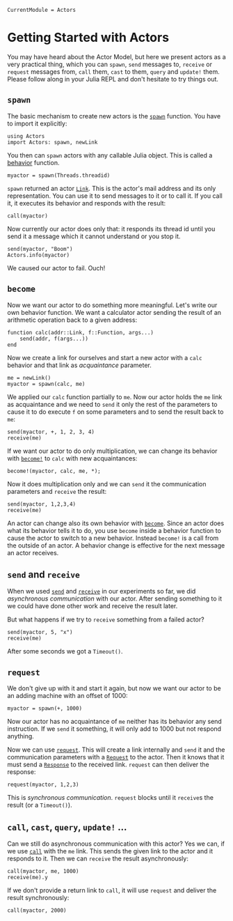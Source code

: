 ```@meta
CurrentModule = Actors
```
# Getting Started with Actors

You may have heard about the Actor Model, but here we present actors as a very practical thing, which you can `spawn`, `send` messages to, `receive` or `request` messages from, `call` them, `cast` to them, `query` and `update!` them. Please follow along in your Julia REPL and don't hesitate to try things out.

## `spawn`

The basic mechanism to create new actors is the [`spawn`](@ref) function. You have to import it explicitly:

```@repl intro
using Actors
import Actors: spawn, newLink
```

You then can `spawn` actors with any callable Julia object. This is called a [behavior](behaviors.md) function.

```@repl intro
myactor = spawn(Threads.threadid)
```

`spawn` returned an actor [`Link`](@ref). This is the actor's mail address and its only representation. You can use it to send messages to it or to call it. If you call it, it executes its behavior and responds with the result:

```@repl intro
call(myactor)
```

Now currently our actor does only that: it responds its thread id until you send it a message which it cannot understand or you stop it.

```@repl intro
send(myactor, "Boom")
Actors.info(myactor)
```

We caused our actor to fail. Ouch!

## `become`

Now we want our actor to do something more meaningful. Let's write our own behavior function. We want a calculator actor sending the result of an arithmetic operation back to a given address:

```@repl intro
function calc(addr::Link, f::Function, args...)
    send(addr, f(args...))
end
```

Now we create a link for ourselves and start a new actor with a `calc` behavior and that link as *acquaintance* parameter.

```@repl intro
me = newLink()
myactor = spawn(calc, me)
```

We applied our `calc` function partially to `me`. Now our actor holds the `me` link as acquaintance and we need to `send` it only the rest of the parameters to cause it to do execute `f` on some parameters and to send the result back to `me`:

```@repl intro
send(myactor, +, 1, 2, 3, 4)
receive(me)
```

If we want our actor to do only multiplication, we can change its behavior with [`become!`](@ref) to `calc` with new acquaintances:

```@repl intro
become!(myactor, calc, me, *);
```

Now it does multiplication only and we can `send` it the communication parameters and `receive` the result:

```@repl intro
send(myactor, 1,2,3,4)
receive(me)
```

An actor can change also its own behavior with [`become`](@ref). Since an actor does what its behavior tells it to do, you use `become` inside a behavior function to cause the actor to switch to a new behavior. Instead `become!` is a call from the outside of an actor. A behavior change is effective for the next message an actor receives.

## `send` and `receive`

When we used [`send`](@ref) and [`receive`](@ref) in our experiments so far, we did *asynchronous communication* with our actor. After sending something to it we could have done other work and receive the result later.

But what happens if we try to `receive` something from a failed actor?

```@repl intro
send(myactor, 5, "x")
receive(me)
```

After some seconds we got a `Timeout()`.

## `request`

We don't give up with it and start it again, but now we want our actor to be an adding machine with an offset of 1000:

```@repl intro
myactor = spawn(+, 1000)
```

Now our actor has no acquaintance of `me` neither has its behavior any send instruction. If we `send` it something, it will only add to 1000 but not respond anything.

Now we can use [`request`](@ref). This will create a link internally and `send` it and the communication parameters with a [`Request`](@ref) to the actor. Then it knows that it must send a [`Response`](@ref) to the received link. `request` can then deliver the response:

```@repl intro
request(myactor, 1,2,3)
```

This is *synchronous communication*. `request` blocks until it `receive`s the result (or a `Timeout()`).

## `call`, `cast`, `query`, `update!` ...

Can we still do asynchronous communication with this actor? Yes we can, if we use [`call`](@ref) with the `me` link. This sends the given link to the actor and it responds to it. Then we can `receive` the result asynchronously:

```@repl intro
call(myactor, me, 1000)
receive(me).y
```

If we don't provide a return link to `call`, it will use `request` and deliver the result synchronously:

```@repl intro
call(myactor, 2000)
```

```@repl intro
```

```@repl intro
```

```@repl intro
```

```@repl intro
```

```@repl intro
```
